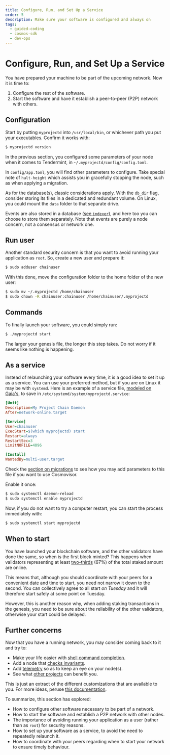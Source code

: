 ```yaml
---
title: Configure, Run, and Set Up a Service
order: 5
description: Make sure your software is configured and always on
tags:
  - guided-coding
  - cosmos-sdk
  - dev-ops
---
```


# Configure, Run, and Set Up a Service

You have prepared your machine to be part of the upcoming network. Now it is time to:

1. Configure the rest of the software.
2. Start the software and have it establish a peer-to-peer (P2P) network with others.

## Configuration

Start by putting `myprojectd` into `/usr/local/bin`, or whichever path you put your executables. Confirm it works with:

```sh
$ myprojectd version
```

In the previous section, you configured some parameters of your node when it comes to Tendermint, in `~/.myprojectd/config/config.toml`.

In `config/app.toml`, you will find other parameters to configure. Take special note of `halt-height` which assists you in gracefully stopping the node, such as when applying a migration.

As for the database(s), classic considerations apply. With the `db_dir` flag, consider storing its files in a dedicated and redundant volume. On Linux, you could mount the `data` folder to that separate drive.

Events are also stored in a database ([see `indexer`](https://docs.tendermint.com/master/nodes/configuration.html#indexing-settings)), and here too you can choose to store them separately. Note that events are purely a node concern, not a consensus or network one.

## Run user

Another standard security concern is that you want to avoid running your application as `root`. So, create a new user and prepare it:

```sh
$ sudo adduser chainuser
```

With this done, move the configuration folder to the home folder of the new user:

```sh
$ sudo mv ~/.myprojectd /home/chainuser
$ sudo chown -R chainuser:chainuser /home/chainuser/.myprojectd
```

## Commands

To finally launch your software, you could simply run:

```sh
$ ./myprojectd start
```

The larger your genesis file, the longer this step takes. Do not worry if it seems like nothing is happening.

## As a service

Instead of relaunching your software every time, it is a good idea to set it up as a service. You can use your preferred method, but if you are on Linux it may be with `systemd`. Here is an example of a service file, [modeled on Gaia's](https://hub.cosmos.network/main/hub-tutorials/join-mainnet.html#running-via-background-process), to save in `/etc/systemd/system/myprojectd.service`:

```ini
[Unit]
Description=My Project Chain Daemon
After=network-online.target

[Service]
User=chainuser
ExecStart=$(which myprojectd) start
Restart=always
RestartSec=3
LimitNOFILE=4096

[Install]
WantedBy=multi-user.target
```

Check the [section on migrations](./6-migration.md) to see how you may add parameters to this file if you want to use Cosmovisor.

Enable it once:

```sh
$ sudo systemctl daemon-reload
$ sudo systemctl enable myprojectd
```

Now, if you do not want to try a computer restart, you can start the process immediately with:

```sh
$ sudo systemctl start myprojectd
```

## When to start

You have launched your blockchain software, and the other validators have done the same, so when is the first block minted? This happens when validators representing at least [two-thirds](https://hub.cosmos.network/main/resources/genesis.html#genesis-transactions) (67%) of the total staked amount are online.

This means that, although you should coordinate with your peers for a convenient date and time to start, you need not narrow it down to the second. You can collectively agree to all start _on Tuesday_ and it will therefore start safely at some point on Tuesday.

However, this is another reason why, when adding staking transactions in the genesis, you need to be sure about the reliability of the other validators, otherwise your start could be delayed.

## Further concerns

Now that you have a running network, you may consider coming back to it and try to:

* Make your life easier with [shell command completion](https://hub.cosmos.network/main/hub-tutorials/gaiad.html#shells-completion-scripts).
* Add a node that [checks invariants](https://hub.cosmos.network/main/hub-tutorials/join-mainnet.html#verify-mainnet).
* Add [telemetry](https://docs.cosmos.network/main/core/telemetry.html) so as to keep an eye on your node(s).
* See what [other projects](https://github.com/cosmos/awesome-cosmos) can benefit you.

This is just an extract of the different customizations that are available to you. For more ideas, peruse [this documentation](https://hub.cosmos.network/main/hub-tutorials/join-mainnet.html).

<HighlightBox type="synopsis">

To summarize, this section has explored:

* How to configure other software necessary to be part of a network.
* How to start the software and establish a P2P network with other nodes.
* The importance of avoiding running your application as a user (rather than as `root`) for security reasons.
* How to set up your software as a service, to avoid the need to repeatedly relaunch it.
* How to coordinate with your peers regarding when to start your network to ensure timely behaviour.

</HighlightBox>

<!--

E2E:
https://github.com/tendermint/tendermint/tree/main/test/e2e
https://github.com/hyphacoop/cosmos-ansible/

-->
